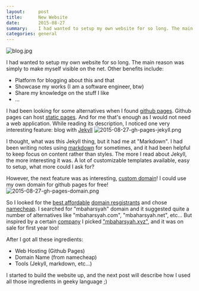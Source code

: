 ```yaml
---
layout:     post
title:      New Website
date:       2015-08-27
summary:    I had wanted to setup my own website for so long. The main reason was simply to make myself visible on the net. I used Jekyll hosted in Github Pages
categories: general
---
```

![blog.jpg]({{site.baseurl}}/images/posts/blog.jpg)


I had wanted to setup my own website for so long. The main reason was simply to make myself visible on the net. Other benefits include:

- Platform for blogging about this and that
- Showcase my works (I am a software engineer, btw)
- Share my knowledge on the stuff I like
- ...

I had been looking for some alternatives when I found [github pages](https://pages.github.com/). Github pages can host [static pages](https://en.wikipedia.org/wiki/Static_web_page). And for me that's enough as I would not need a web application. While reading its description, I noticed one very interesting feature: blog with [Jekyll](http://jekyllrb.com)
![2015-08-27-gh-pages-jekyll.png]({{site.baseurl}}/images/posts/2015-08-27-gh-pages-jekyll.png)


I thought, what was this Jekyll thing, but it had me at "Markdown". I had been writing notes using [markdown](http://daringfireball.net/projects/markdown/) for sometimes, and it had been helpful to keep focus on content rather than styles. The more I read about Jekyll, the more interesting it was. A lot of customizable templates available, easy to setup, what more could I ask for?

However, the next feature was as interesting, [custom domain](https://en.wikipedia.org/wiki/Domain_name)! I could use my own domain for github pages for free!
![2015-08-27-gh-pages-domain.png]({{site.baseurl}}/images/posts/2015-08-27-gh-pages-domain.png)


So I looked for the [best affordable](lifehacker.com/5943452/five-best-domain-name-registrars) [domain resgistrants](https://en.wikipedia.org/wiki/Domain_name_registrar) and chose [namecheap](https://manage.www.namecheap.com/). I searched for "mbaharsyah" domain and it suggested quite a number of alternatives like "mbaharsyah.com", "mbaharsyah.net", etc... But inspired by a certain [company](https://abc.xyz/) I picked ["mbaharsyah.xyz"](http://mbaharsyah.xyz), and it was on sale for first year too!

After I got all these ingredients:

- Web Hosting (Github Pages)
- Domain Name (from namecheap)
- Tools (Jekyll, markdown, etc...)

I started to build the website up, and the next post will describe how I used all those ingredients in geeky language ;)
